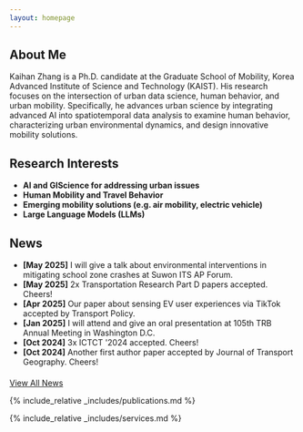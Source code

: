 ```yaml
---
layout: homepage
---
```


## About Me

Kaihan Zhang is a Ph.D. candidate at the Graduate School of Mobility, Korea Advanced Institute of Science and Technology (KAIST). His research focuses on the intersection of urban data science, human behavior, and urban mobility. Specifically, he advances urban science by integrating advanced AI into spatiotemporal data analysis to examine human behavior, characterizing urban environmental dynamics, and design innovative mobility solutions.

## Research Interests

- **AI and GIScience for addressing urban issues**
- **Human Mobility and Travel Behavior**
- **Emerging mobility solutions (e.g. air mobility, electric vehicle)**
- **Large Language Models (LLMs)**

## News

- **[May 2025]** I will give a talk about environmental interventions in mitigating school zone crashes at Suwon ITS AP Forum.
- **[May 2025]** 2x Transportation Research Part D papers accepted. Cheers!
- **[Apr 2025]** Our paper about sensing EV user experiences via TikTok accepted by Transport Policy.
- **[Jan 2025]** I will attend and give an oral presentation at 105th TRB Annual Meeting in Washington D.C.
- **[Oct 2024]** 3x ICTCT '2024 accepted. Cheers!
- **[Oct 2024]** Another first author paper accepted by Journal of Transport Geography. Cheers!

<div style="margin-top: 20px;">
  <a href="./all_news" class="button">View All News</a>
</div>

{% include_relative _includes/publications.md %}

{% include_relative _includes/services.md %}
